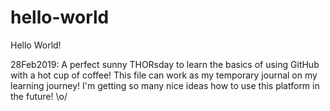 # hello-world

Hello World!

28Feb2019:
A perfect sunny THORsday to learn the basics of using GitHub with a hot cup of coffee!
This file can work as my temporary journal on my learning journey!
I'm getting so many nice ideas how to use this platform in the future! \o/

